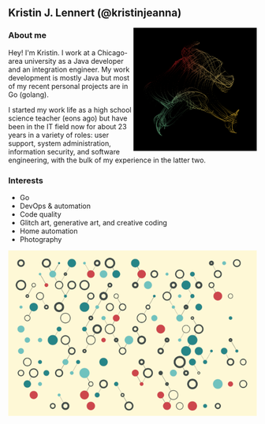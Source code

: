 ## Kristin J. Lennert (@kristinjeanna)

  <img align="right" alt="Generative art sample #1" src="https://github.com/kristinjeanna/kristinjeanna/blob/main/images/ixnea-sample.png?raw=true" width="250px" />

### About me

Hey! I'm Kristin. I work at a Chicago-area university as a Java developer and an integration engineer. My work development is mostly Java but most of my recent personal projects are in Go (golang).

I started my work life as a high school science teacher (eons ago) but have been in the IT field now for about 23 years in a variety of roles: user support, system administration, information security, and software engineering, with the bulk of my experience in the latter two.

### Interests

- Go
- DevOps & automation
- Code quality
- Glitch art, generative art, and creative coding
- Home automation
- Photography

![Generative art sample #2](images/quaris-sample.png)
